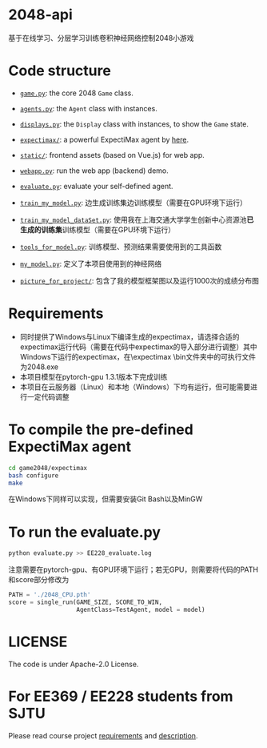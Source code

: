 # 2048-api

基于在线学习、分层学习训练卷积神经网络控制2048小游戏

# Code structure
* [`game.py`](game.py): the core 2048 `Game` class.
* [`agents.py`](agents.py): the `Agent` class with instances.
* [`displays.py`](displays.py): the `Display` class with instances, to show the `Game` state.
* [`expectimax/`](game2048/expectimax): a powerful ExpectiMax agent by [here](https://github.com/nneonneo/2048-ai).

* [`static/`](static/): frontend assets (based on Vue.js) for web app.
* [`webapp.py`](webapp.py): run the web app (backend) demo.
* [`evaluate.py`](evaluate.py): evaluate your self-defined agent.
* [`train_my_model.py`](train_my_model.py): 边生成训练集边训练模型（需要在GPU环境下运行）
* [`train_my_model_dataSet.py`](train_my_model_dataSet.py):  使用我在上海交通大学学生创新中心资源池**已生成的训练集**训练模型（需要在GPU环境下运行）
* [`tools_for_model.py`](tools_for_model.py): 训练模型、预测结果需要使用到的工具函数
* [`my_model.py`](my_model.py): 定义了本项目使用到的神经网络
* [`picture_for_project/`](picture_for_project/): 包含了我的模型框架图以及运行1000次的成绩分布图

# Requirements
* 同时提供了Windows与Linux下编译生成的expectimax，请选择合适的expectimax运行代码（需要在代码中expectimax的导入部分进行调整）其中Windows下运行的expectimax，在\expectimax \bin文件夹中的可执行文件为2048.exe
* 本项目模型在pytorch-gpu 1.3.1版本下完成训练
* 本项目在云服务器（Linux）和本地（Windows）下均有运行，但可能需要进行一定代码调整

# To compile the pre-defined ExpectiMax agent

```bash
cd game2048/expectimax
bash configure
make
```

在Windows下同样可以实现，但需要安装Git Bash以及MinGW

# To run the evaluate.py

```bash
python evaluate.py >> EE228_evaluate.log
```
注意需要在pytorch-gpu、有GPU环境下运行；若无GPU，则需要将代码的PATH和score部分修改为

```python
PATH = './2048_CPU.pth'
score = single_run(GAME_SIZE, SCORE_TO_WIN,
                   AgentClass=TestAgent, model = model)
```
# LICENSE
The code is under Apache-2.0 License.

# For EE369 / EE228 students from SJTU
Please read course project [requirements](EE369.md) and [description](https://docs.qq.com/slide/DS05hVGVFY1BuRVp5). 

